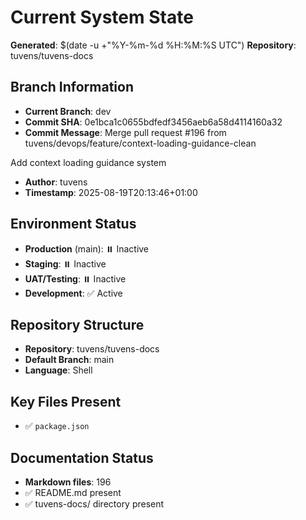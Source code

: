 # Current System State
**Generated**: $(date -u +"%Y-%m-%d %H:%M:%S UTC")
**Repository**: tuvens/tuvens-docs

## Branch Information
- **Current Branch**: dev
- **Commit SHA**: 0e1bca1c0655bdfedf3456aeb6a58d4114160a32
- **Commit Message**: Merge pull request #196 from tuvens/devops/feature/context-loading-guidance-clean

Add context loading guidance system
- **Author**: tuvens
- **Timestamp**: 2025-08-19T20:13:46+01:00

## Environment Status
- **Production** (main): ⏸️ Inactive
- **Staging**: ⏸️ Inactive
- **UAT/Testing**: ⏸️ Inactive
- **Development**: ✅ Active

## Repository Structure
- **Repository**: tuvens/tuvens-docs
- **Default Branch**: main
- **Language**: Shell

## Key Files Present
- ✅ `package.json`

## Documentation Status
- **Markdown files**: 196
- ✅ README.md present
- ✅ tuvens-docs/ directory present
